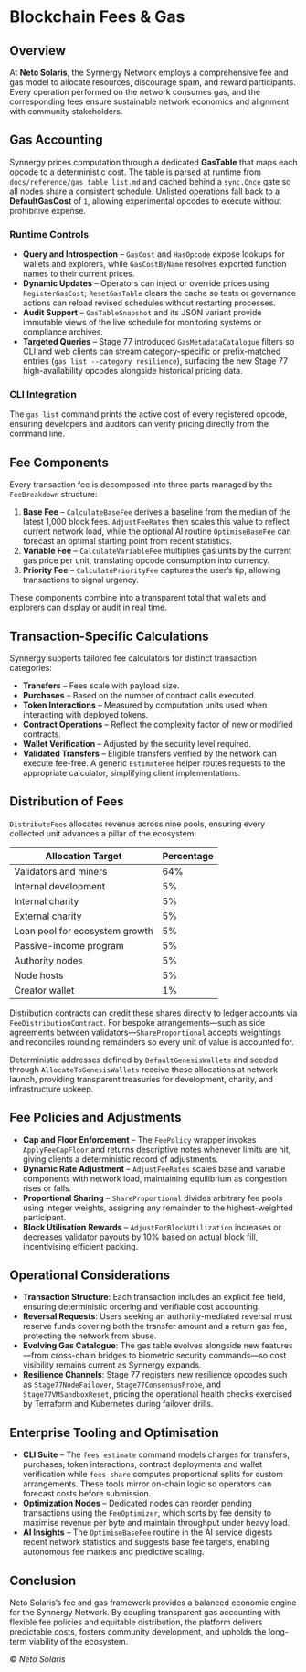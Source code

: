 # Blockchain Fees & Gas

## Overview
At **Neto Solaris**, the Synnergy Network employs a comprehensive fee and gas model to allocate resources, discourage spam, and reward participants. Every operation performed on the network consumes gas, and the corresponding fees ensure sustainable network economics and alignment with community stakeholders.

## Gas Accounting
Synnergy prices computation through a dedicated **GasTable** that maps each opcode to a deterministic cost. The table is parsed at runtime from `docs/reference/gas_table_list.md` and cached behind a `sync.Once` gate so all nodes share a consistent schedule. Unlisted operations fall back to a **DefaultGasCost** of `1`, allowing experimental opcodes to execute without prohibitive expense.

### Runtime Controls
- **Query and Introspection** – `GasCost` and `HasOpcode` expose lookups for wallets and explorers, while `GasCostByName` resolves exported function names to their current prices.
- **Dynamic Updates** – Operators can inject or override prices using `RegisterGasCost`; `ResetGasTable` clears the cache so tests or governance actions can reload revised schedules without restarting processes.
- **Audit Support** – `GasTableSnapshot` and its JSON variant provide immutable views of the live schedule for monitoring systems or compliance archives.
- **Targeted Queries** – Stage 77 introduced `GasMetadataCatalogue` filters so CLI and web clients can stream category-specific or prefix-matched entries (`gas list --category resilience`), surfacing the new Stage 77 high-availability opcodes alongside historical pricing data.

### CLI Integration
The `gas list` command prints the active cost of every registered opcode, ensuring developers and auditors can verify pricing directly from the command line.

## Fee Components
Every transaction fee is decomposed into three parts managed by the `FeeBreakdown` structure:
1. **Base Fee** – `CalculateBaseFee` derives a baseline from the median of the latest 1,000 block fees. `AdjustFeeRates` then scales this value to reflect current network load, while the optional AI routine `OptimiseBaseFee` can forecast an optimal starting point from recent statistics.
2. **Variable Fee** – `CalculateVariableFee` multiplies gas units by the current gas price per unit, translating opcode consumption into currency.
3. **Priority Fee** – `CalculatePriorityFee` captures the user’s tip, allowing transactions to signal urgency.

These components combine into a transparent total that wallets and explorers can display or audit in real time.

## Transaction-Specific Calculations
Synnergy supports tailored fee calculators for distinct transaction categories:
- **Transfers** – Fees scale with payload size.
- **Purchases** – Based on the number of contract calls executed.
- **Token Interactions** – Measured by computation units used when interacting with deployed tokens.
- **Contract Operations** – Reflect the complexity factor of new or modified contracts.
- **Wallet Verification** – Adjusted by the security level required.
- **Validated Transfers** – Eligible transfers verified by the network can execute fee-free.
A generic `EstimateFee` helper routes requests to the appropriate calculator, simplifying client implementations.

## Distribution of Fees
`DistributeFees` allocates revenue across nine pools, ensuring every collected unit advances a pillar of the ecosystem:

| Allocation Target            | Percentage |
| ---------------------------- | ---------- |
| Validators and miners        | 64%        |
| Internal development         | 5%         |
| Internal charity             | 5%         |
| External charity             | 5%         |
| Loan pool for ecosystem growth | 5%        |
| Passive-income program       | 5%         |
| Authority nodes              | 5%         |
| Node hosts                   | 5%         |
| Creator wallet               | 1%         |

Distribution contracts can credit these shares directly to ledger accounts via `FeeDistributionContract`. For bespoke arrangements—such as side agreements between validators—`ShareProportional` accepts weightings and reconciles rounding remainders so every unit of value is accounted for.

Deterministic addresses defined by `DefaultGenesisWallets` and seeded through `AllocateToGenesisWallets` receive these allocations at network launch, providing transparent treasuries for development, charity, and infrastructure upkeep.

## Fee Policies and Adjustments
- **Cap and Floor Enforcement** – The `FeePolicy` wrapper invokes `ApplyFeeCapFloor` and returns descriptive notes whenever limits are hit, giving clients a deterministic record of adjustments.
- **Dynamic Rate Adjustment** – `AdjustFeeRates` scales base and variable components with network load, maintaining equilibrium as congestion rises or falls.
- **Proportional Sharing** – `ShareProportional` divides arbitrary fee pools using integer weights, assigning any remainder to the highest-weighted participant.
- **Block Utilisation Rewards** – `AdjustForBlockUtilization` increases or decreases validator payouts by 10% based on actual block fill, incentivising efficient packing.

## Operational Considerations
- **Transaction Structure**: Each transaction includes an explicit fee field, ensuring deterministic ordering and verifiable cost accounting.
- **Reversal Requests**: Users seeking an authority-mediated reversal must reserve funds covering both the transfer amount and a return gas fee, protecting the network from abuse.
- **Evolving Gas Catalogue**: The gas table evolves alongside new features—from cross-chain bridges to biometric security commands—so cost visibility remains current as Synnergy expands.
- **Resilience Channels**: Stage 77 registers new resilience opcodes such as `Stage77NodeFailover`, `Stage77ConsensusProbe`, and `Stage77VMSandboxReset`, pricing the operational health checks exercised by Terraform and Kubernetes during failover drills.

## Enterprise Tooling and Optimisation
- **CLI Suite** – The `fees estimate` command models charges for transfers, purchases, token interactions, contract deployments and wallet verification while `fees share` computes proportional splits for custom arrangements. These tools mirror on-chain logic so operators can forecast costs before submission.
- **Optimization Nodes** – Dedicated nodes can reorder pending transactions using the `FeeOptimizer`, which sorts by fee density to maximise revenue per byte and maintain throughput under heavy load.
- **AI Insights** – The `OptimiseBaseFee` routine in the AI service digests recent network statistics and suggests base fee targets, enabling autonomous fee markets and predictive scaling.

## Conclusion
Neto Solaris’s fee and gas framework provides a balanced economic engine for the Synnergy Network. By coupling transparent gas accounting with flexible fee policies and equitable distribution, the platform delivers predictable costs, fosters community development, and upholds the long-term viability of the ecosystem.

*© Neto Solaris* 
